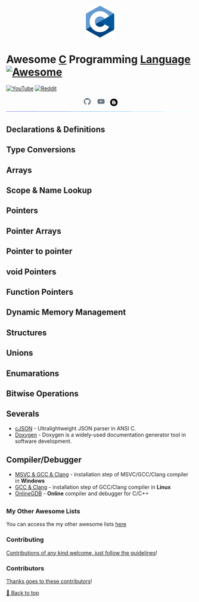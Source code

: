 <p align="center">
  <img width="15%" src="https://github.com/cybersecurity-dev/cybersecurity-dev/blob/main/assets/C_logo.svg" />
</p>

# Awesome [C](https://en.wikipedia.org/wiki/ANSI_C) Programming [Language](https://en.wikipedia.org/wiki/C_(programming_language)) [![Awesome](https://awesome.re/badge.svg)](https://awesome.re) 
[![YouTube](https://img.shields.io/badge/YouTube-%23FF0000.svg?style=for-the-badge&logo=YouTube&logoColor=white)](https://youtube.com/playlist?list=PL9V4Zu3RroiV8oriwlPA6uUzB_SB0GzxY&si=aZ40OWv_hIcQA1U2) [![Reddit](https://img.shields.io/badge/Reddit-FF4500?style=for-the-badge&logo=reddit&logoColor=white)](https://www.reddit.com/r/C_Programming/)

<p align="center">
    <a href="https://github.com/cybersecurity-dev/"><img height="25" src="https://github.com/cybersecurity-dev/cybersecurity-dev/blob/main/assets/github.svg" alt="GitHub"></a>
    &nbsp;
    <a href="https://www.youtube.com/@CyberThreatDefence"><img height="25" src="https://github.com/cybersecurity-dev/cybersecurity-dev/blob/main/assets/youtube.svg" alt="YouTube"></a>
    &nbsp;
    <a href="https://cyberthreatdefence.com/my_awesome_lists"><img height="20" src="https://github.com/cybersecurity-dev/cybersecurity-dev/blob/main/assets/blog.svg" alt="My Awesome Lists"></a>
    <img src="https://github.com/cybersecurity-dev/cybersecurity-dev/blob/main/assets/bar.gif">
</p>

## Declarations & Definitions

## Type Conversions

## Arrays

## Scope & Name Lookup

## Pointers

## Pointer Arrays

## Pointer to pointer

## void Pointers

## Function Pointers

## Dynamic Memory Management

## Structures

## Unions

## Enumarations

## Bitwise Operations

## Severals
- [cJSON](https://github.com/DaveGamble/cJSON) - Ultralightweight JSON parser in ANSI C.
- [Doxygen](https://doxygen.nl/) -  Doxygen is a widely-used documentation generator tool in software development.

## Compiler/Debugger
- [MSVC & GCC & Clang](https://github.com/cybersecurity-dev/PowerShell-Toolkit/#install-c-cpp) - installation step of MSVC/GCC/Clang compiler in **Windows**
- [GCC & Clang](https://github.com/cybersecurity-dev/Bash-Toolkit/#install-c-cpp) - installation step of GCC/Clang compiler in **Linux**
- [OnlineGDB](https://www.onlinegdb.com/) - **Online** compiler and debugger for C/C++

## 

### My Other Awesome Lists
You can access the my other awesome lists [here](https://cyberthreatdefence.com/my_awesome_lists)

### Contributing
[Contributions of any kind welcome, just follow the guidelines](contributing.md)!

### Contributors
[Thanks goes to these contributors](https://github.com/cybersecurity-dev/awesome-c-programming-language/graphs/contributors)!

[🔼 Back to top](#awesome-c-programming-language-)
